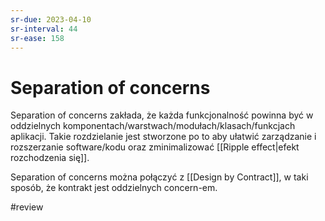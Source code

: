 ```yaml
---
sr-due: 2023-04-10
sr-interval: 44
sr-ease: 158
---
```


# Separation of concerns

Separation of concerns zakłada, że każda funkcjonalność powinna być w oddzielnych komponentach/warstwach/modułach/klasach/funkcjach aplikacji. Takie rozdzielanie jest stworzone po to aby ułatwić zarządzanie i rozszerzanie software/kodu oraz zminimalizować [[Ripple effect|efekt rozchodzenia się]]. 

Separation of concerns można połączyć z [[Design by Contract]], w taki sposób, że kontrakt jest oddzielnych concern-em.

#review